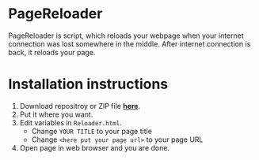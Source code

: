 # PageReloader
PageReloader is script, which reloads your webpage when your internet connection was lost somewhere in the middle. After internet connection is back, it reloads your page.

# Installation instructions
1. Download repositroy or ZIP file [__here__](https://github.com/SloCompTech/PageReloader/releases).
2. Put it where you want.
3. Edit variables in `Reloader.html`.
    - Change `YOUR TITLE` to your page title
    - Change `<here put your page url>` to your page URL
4. Open page in web browser and you are done.